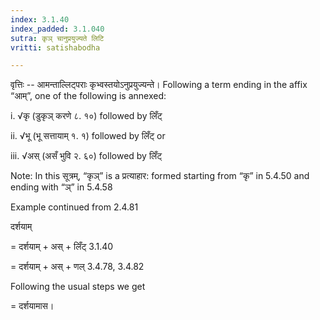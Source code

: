 ```yaml
---
index: 3.1.40
index_padded: 3.1.040
sutra: कृञ् चानुप्रयुज्यते लिटि
vritti: satishabodha

---
```

वृत्तिः -- आमन्ताल्लिट्पराः कृभ्वस्तयोऽनुप्रयुज्यन्ते। Following a term ending in the affix “आम्”, one of the following is annexed:


i. √कृ (डुकृञ् करणे ८. १०) followed by लिँट्


ii. √भू (भू सत्तायाम् १. १) followed by लिँट् or


iii. √अस् (असँ भुवि २. ६०) followed by लिँट्


Note: In this सूत्रम्, “कृञ्” is a प्रत्याहार: formed starting from “कृ” in 5.4.50 and ending with “ञ्” in 5.4.58


Example continued from 2.4.81


दर्शयाम्


= दर्शयाम् + अस् + लिँट् 3.1.40


= दर्शयाम् + अस् + णल् 3.4.78, 3.4.82


Following the usual steps we get


= दर्शयामास।